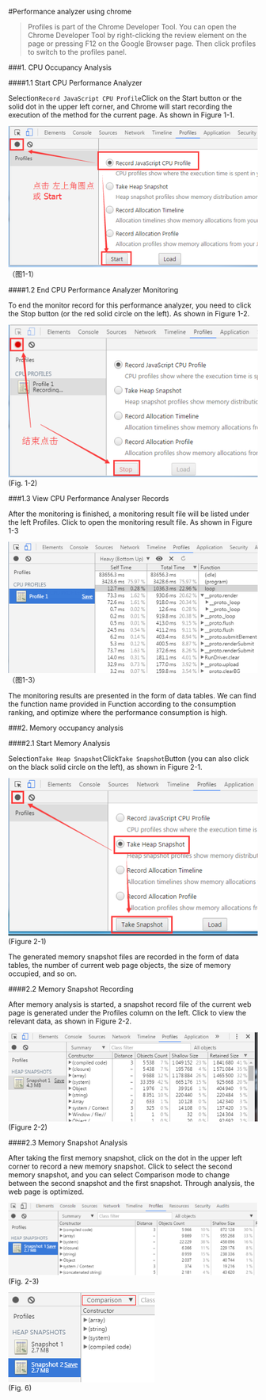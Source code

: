 #Performance analyzer using chrome

> Profiles is part of the Chrome Developer Tool. You can open the Chrome Developer Tool by right-clicking the review element on the page or pressing F12 on the Google Browser page. Then click profiles to switch to the profiles panel.
>



 



###1. CPU Occupancy Analysis

####1.1 Start CPU Performance Analyzer

Selection`Record JavaScript CPU Profile`Click on the Start button or the solid dot in the upper left corner, and Chrome will start recording the execution of the method for the current page. As shown in Figure 1-1.

![图片1-1](img/1-1.png)<br/>（图1-1）







####1.2 End CPU Performance Analyzer Monitoring

To end the monitor record for this performance analyzer, you need to click the Stop button (or the red solid circle on the left). As shown in Figure 1-2.

![图片1-2](img/1-2.png)<br/> (Fig. 1-2)



###1.3 View CPU Performance Analyser Records

After the monitoring is finished, a monitoring result file will be listed under the left Profiles. Click to open the monitoring result file. As shown in Figure 1-3

![图片1-3](img/1-3.png)<br/>（图1-3）


The monitoring results are presented in the form of data tables. We can find the function name provided in Function according to the consumption ranking, and optimize where the performance consumption is high.



###2. Memory occupancy analysis

####2.1 Start Memory Analysis

Selection`Take Heap Snapshot`Click`Take Snapshot`Button (you can also click on the black solid circle on the left), as shown in Figure 2-1.



![图片2-1](img/2-1.png)<br/> (Figure 2-1)

The generated memory snapshot files are recorded in the form of data tables, the number of current web page objects, the size of memory occupied, and so on.



####2.2 Memory Snapshot Recording

After memory analysis is started, a snapshot record file of the current web page is generated under the Profiles column on the left. Click to view the relevant data, as shown in Figure 2-2.

![图片2-2](img/2-2.png)<br/> (Figure 2-2)



####2.3 Memory Snapshot Analysis


After taking the first memory snapshot, click on the dot in the upper left corner to record a new memory snapshot. Click to select the second memory snapshot, and you can select Comparison mode to change between the second snapshot and the first snapshot. Through analysis, the web page is optimized.



​![图片1.png](img/5.png)<br/>
(Fig. 2-3)

​![图片1.png](img/6.png)<br/>
(Fig. 6)
